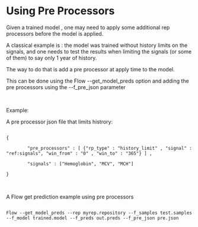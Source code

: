 # Using Pre Processors

Given a trained model , one may need to apply some additional rep processors before the model is applied. 

A classical example is : the model was trained without history limits on the signals, and one needs to test the results when limiting the signals (or some of them) to say only 1 year of history.

The way to do that is add a pre processor at apply time to the model.

This can be done using the Flow --get_model_preds option and adding the pre processors using the --f_pre_json parameter

 

Example:

A pre processor json file that limits histrory:

```

{

        "pre_processors" : [ {"rp_type" : "history_limit" , "signal" : "ref:signals", "win_from" : "0" , "win_to" : "365"} ] ,

        "signals" : ["Hemoglobin", "MCV", "MCH"]

}

```

 

A Flow get prediction example using pre processors

```

Flow --get_model_preds --rep myrep.repository --f_samples test.samples --f_model trained.model --f_preds out.preds --f_pre_json pre.json

```

